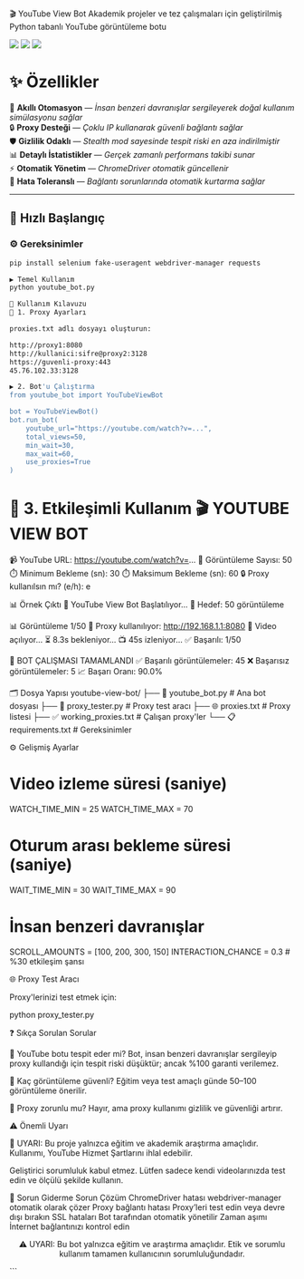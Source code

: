 🎬 YouTube View Bot
Akademik projeler ve tez çalışmaları için geliştirilmiş Python tabanlı YouTube görüntüleme botu

![](https://img.shields.io/badge/Python-3.8%252B-blue)
![](https://img.shields.io/badge/Selenium-Automation-green)
![](https://img.shields.io/badge/License-MIT-yellow)

# ✨ **Özellikler**

🤖 **Akıllı Otomasyon** — _İnsan benzeri davranışlar sergileyerek doğal kullanım simülasyonu sağlar_  
🔒 **Proxy Desteği** — _Çoklu IP kullanarak güvenli bağlantı sağlar_  
🛡️ **Gizlilik Odaklı** — _Stealth mod sayesinde tespit riski en aza indirilmiştir_  
📊 **Detaylı İstatistikler** — _Gerçek zamanlı performans takibi sunar_  
⚡ **Otomatik Yönetim** — _ChromeDriver otomatik güncellenir_  
🔄 **Hata Toleranslı** — _Bağlantı sorunlarında otomatik kurtarma sağlar_

---

## 🚀 **Hızlı Başlangıç**

### ⚙️ Gereksinimler
```bash
pip install selenium fake-useragent webdriver-manager requests
```
```bash
▶️ Temel Kullanım
python youtube_bot.py
```
```bash
📖 Kullanım Kılavuzu
🔧 1. Proxy Ayarları

proxies.txt adlı dosyayı oluşturun:

http://proxy1:8080
http://kullanici:sifre@proxy2:3128
https://guvenli-proxy:443
45.76.102.33:3128

▶️ 2. Bot'u Çalıştırma
from youtube_bot import YouTubeViewBot

bot = YouTubeViewBot()
bot.run_bot(
    youtube_url="https://youtube.com/watch?v=...",
    total_views=50,
    min_wait=30,
    max_wait=60,
    use_proxies=True
)
```

💬 3. Etkileşimli Kullanım
🎬 YOUTUBE VIEW BOT
========================================
📹 YouTube URL: https://youtube.com/watch?v=...
🎯 Görüntüleme Sayısı: 50
⏱️ Minimum Bekleme (sn): 30
⏱️ Maksimum Bekleme (sn): 60
🔒 Proxy kullanılsın mı? (e/h): e

📊 Örnek Çıktı
🚀 YouTube View Bot Başlatılıyor...
🎯 Hedef: 50 görüntüleme

📊 Görüntüleme 1/50
🔌 Proxy kullanılıyor: http://192.168.1.1:8080
🎥 Video açılıyor...
⏳ 8.3s bekleniyor...
📺 45s izleniyor...
✅ Başarılı: 1/50

🎉 BOT ÇALIŞMASI TAMAMLANDI
✅ Başarılı görüntülemeler: 45
❌ Başarısız görüntülemeler: 5
📈 Başarı Oranı: 90.0%

🗂️ Dosya Yapısı
youtube-view-bot/
├── 📄 youtube_bot.py          # Ana bot dosyası
├── 🔧 proxy_tester.py         # Proxy test aracı
├── 🌐 proxies.txt            # Proxy listesi
├── ✅ working_proxies.txt    # Çalışan proxy'ler
└── 📋 requirements.txt       # Gereksinimler

⚙️ Gelişmiş Ayarlar
# Video izleme süresi (saniye)
WATCH_TIME_MIN = 25
WATCH_TIME_MAX = 70

# Oturum arası bekleme süresi (saniye)
WAIT_TIME_MIN = 30
WAIT_TIME_MAX = 90

# İnsan benzeri davranışlar
SCROLL_AMOUNTS = [100, 200, 300, 150]
INTERACTION_CHANCE = 0.3  # %30 etkileşim şansı

🌐 Proxy Test Aracı

Proxy'lerinizi test etmek için:

python proxy_tester.py

❓ Sıkça Sorulan Sorular

🤔 YouTube botu tespit eder mi?
Bot, insan benzeri davranışlar sergileyip proxy kullandığı için tespit riski düşüktür; ancak %100 garanti verilemez.

🎯 Kaç görüntüleme güvenli?
Eğitim veya test amaçlı günde 50–100 görüntüleme önerilir.

🔧 Proxy zorunlu mu?
Hayır, ama proxy kullanımı gizlilik ve güvenliği artırır.

⚠️ Önemli Uyarı

📢 UYARI:
Bu proje yalnızca eğitim ve akademik araştırma amaçlıdır.
Kullanımı, YouTube Hizmet Şartlarını ihlal edebilir.

Geliştirici sorumluluk kabul etmez.
Lütfen sadece kendi videolarınızda test edin ve ölçülü şekilde kullanın.

🐛 Sorun Giderme
Sorun	Çözüm
ChromeDriver hatası	webdriver-manager otomatik olarak çözer
Proxy bağlantı hatası	Proxy’leri test edin veya devre dışı bırakın
SSL hataları	Bot tarafından otomatik yönetilir
Zaman aşımı	İnternet bağlantınızı kontrol edin


<div align="center">

⚠️ UYARI:
Bu bot yalnızca eğitim ve araştırma amaçlıdır.
Etik ve sorumlu kullanım tamamen kullanıcının sorumluluğundadır.

</div> ```
